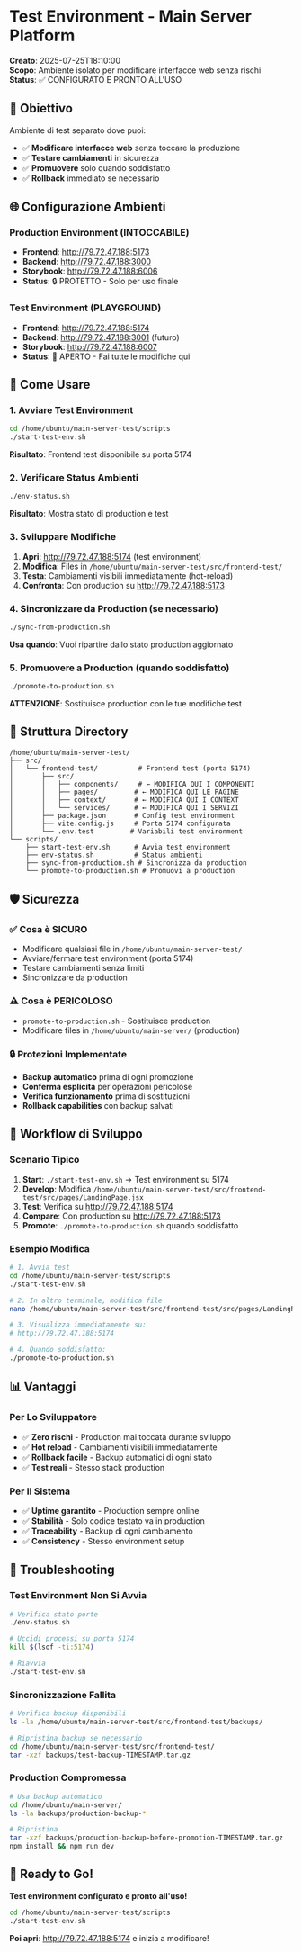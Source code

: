# Test Environment - Main Server Platform

**Creato**: 2025-07-25T18:10:00  
**Scopo**: Ambiente isolato per modificare interfacce web senza rischi  
**Status**: ✅ CONFIGURATO E PRONTO ALL'USO  

## 🎯 Obiettivo

Ambiente di test separato dove puoi:
- ✅ **Modificare interfacce web** senza toccare la produzione
- ✅ **Testare cambiamenti** in sicurezza  
- ✅ **Promuovere** solo quando soddisfatto
- ✅ **Rollback** immediato se necessario

## 🌐 Configurazione Ambienti

### Production Environment (INTOCCABILE)
- **Frontend**: http://79.72.47.188:5173
- **Backend**: http://79.72.47.188:3000
- **Storybook**: http://79.72.47.188:6006
- **Status**: 🔒 PROTETTO - Solo per uso finale

### Test Environment (PLAYGROUND)  
- **Frontend**: http://79.72.47.188:5174
- **Backend**: http://79.72.47.188:3001 (futuro)
- **Storybook**: http://79.72.47.188:6007
- **Status**: 🧪 APERTO - Fai tutte le modifiche qui

## 🚀 Come Usare

### 1. Avviare Test Environment
```bash
cd /home/ubuntu/main-server-test/scripts
./start-test-env.sh
```
**Risultato**: Frontend test disponibile su porta 5174

### 2. Verificare Status Ambienti
```bash
./env-status.sh
```
**Risultato**: Mostra stato di production e test

### 3. Sviluppare Modifiche
1. **Apri**: http://79.72.47.188:5174 (test environment)
2. **Modifica**: Files in `/home/ubuntu/main-server-test/src/frontend-test/`
3. **Testa**: Cambiamenti visibili immediatamente (hot-reload)
4. **Confronta**: Con production su http://79.72.47.188:5173

### 4. Sincronizzare da Production (se necessario)
```bash
./sync-from-production.sh
```
**Usa quando**: Vuoi ripartire dallo stato production aggiornato

### 5. Promuovere a Production (quando soddisfatto)
```bash
./promote-to-production.sh
```
**ATTENZIONE**: Sostituisce production con le tue modifiche test

## 📁 Struttura Directory

```
/home/ubuntu/main-server-test/
├── src/
│   └── frontend-test/          # Frontend test (porta 5174)
│       ├── src/
│       │   ├── components/     # ← MODIFICA QUI I COMPONENTI
│       │   ├── pages/         # ← MODIFICA QUI LE PAGINE  
│       │   ├── context/       # ← MODIFICA QUI I CONTEXT
│       │   └── services/      # ← MODIFICA QUI I SERVIZI
│       ├── package.json       # Config test environment
│       ├── vite.config.js     # Porta 5174 configurata
│       └── .env.test         # Variabili test environment
└── scripts/
    ├── start-test-env.sh      # Avvia test environment
    ├── env-status.sh          # Status ambienti
    ├── sync-from-production.sh # Sincronizza da production
    └── promote-to-production.sh # Promuovi a production
```

## 🛡️ Sicurezza

### ✅ Cosa è SICURO
- Modificare qualsiasi file in `/home/ubuntu/main-server-test/`
- Avviare/fermare test environment (porta 5174)
- Testare cambiamenti senza limiti
- Sincronizzare da production

### ⚠️ Cosa è PERICOLOSO  
- `promote-to-production.sh` - Sostituisce production
- Modificare files in `/home/ubuntu/main-server/` (production)

### 🔒 Protezioni Implementate
- **Backup automatico** prima di ogni promozione
- **Conferma esplicita** per operazioni pericolose
- **Verifica funzionamento** prima di sostituzioni
- **Rollback capabilities** con backup salvati

## 🧪 Workflow di Sviluppo

### Scenario Tipico
1. **Start**: `./start-test-env.sh` → Test environment su 5174
2. **Develop**: Modifica `/home/ubuntu/main-server-test/src/frontend-test/src/pages/LandingPage.jsx`
3. **Test**: Verifica su http://79.72.47.188:5174
4. **Compare**: Con production su http://79.72.47.188:5173  
5. **Promote**: `./promote-to-production.sh` quando soddisfatto

### Esempio Modifica
```bash
# 1. Avvia test
cd /home/ubuntu/main-server-test/scripts
./start-test-env.sh

# 2. In altro terminale, modifica file
nano /home/ubuntu/main-server-test/src/frontend-test/src/pages/LandingPage.jsx

# 3. Visualizza immediatamente su:
# http://79.72.47.188:5174

# 4. Quando soddisfatto:
./promote-to-production.sh
```

## 📊 Vantaggi

### Per Lo Sviluppatore
- ✅ **Zero rischi** - Production mai toccata durante sviluppo
- ✅ **Hot reload** - Cambiamenti visibili immediatamente
- ✅ **Rollback facile** - Backup automatici di ogni stato
- ✅ **Test reali** - Stesso stack production

### Per Il Sistema
- ✅ **Uptime garantito** - Production sempre online
- ✅ **Stabilità** - Solo codice testato va in production  
- ✅ **Traceability** - Backup di ogni cambiamento
- ✅ **Consistency** - Stesso environment setup

## 🔧 Troubleshooting

### Test Environment Non Si Avvia
```bash
# Verifica stato porte
./env-status.sh

# Uccidi processi su porta 5174
kill $(lsof -ti:5174)

# Riavvia
./start-test-env.sh
```

### Sincronizzazione Fallita  
```bash
# Verifica backup disponibili
ls -la /home/ubuntu/main-server-test/src/frontend-test/backups/

# Ripristina backup se necessario
cd /home/ubuntu/main-server-test/src/frontend-test/
tar -xzf backups/test-backup-TIMESTAMP.tar.gz
```

### Production Compromessa
```bash
# Usa backup automatico
cd /home/ubuntu/main-server/
ls -la backups/production-backup-*

# Ripristina
tar -xzf backups/production-backup-before-promotion-TIMESTAMP.tar.gz
npm install && npm run dev
```

## 🎉 Ready to Go!

**Test environment configurato e pronto all'uso!**

```bash
cd /home/ubuntu/main-server-test/scripts
./start-test-env.sh
```

**Poi apri**: http://79.72.47.188:5174 e inizia a modificare!